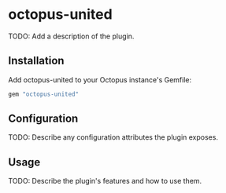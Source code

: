 # octopus-united

TODO: Add a description of the plugin.

## Installation

Add octopus-united to your Octopus instance's Gemfile:

``` ruby
gem "octopus-united"
```

## Configuration

TODO: Describe any configuration attributes the plugin exposes.

## Usage

TODO: Describe the plugin's features and how to use them.

